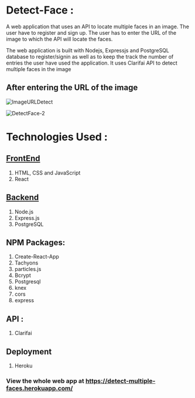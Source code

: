 # Detect-Face : 
A web application that uses an API to locate multiple faces in an image. 
The user have to register and sign up. The user has to enter the URL of the image to which the API will locate the faces.

The web application is built with Nodejs, Expressjs and PostgreSQL database to register/signin as well as to keep the track the number of entries the user have used the application. It uses Clarifai API to detect multiple faces in the image

## After entering the URL of the image

![ImageURLDetect](https://user-images.githubusercontent.com/77842816/113438986-4f3cd200-9407-11eb-9e5a-fa6fdf502278.jpg)

![DetectFace-2](https://user-images.githubusercontent.com/77842816/113439074-71365480-9407-11eb-951e-11af4967d19c.jpg)


# Technologies Used :
## [FrontEnd](https://github.com/Lmath2001/DetectFace-frontend)
1. HTML, CSS and JavaScript
2. React

## [Backend](https://github.com/Lmath2001/DetectFace-backend)
1. Node.js
2. Express.js
3. PostgreSQL

## NPM Packages:
1. Create-React-App
2. Tachyons
3. particles.js
4. Bcrypt
5. Postgresql
6. knex
7. cors
8. express

## API :
1. Clarifai

## Deployment  
1. Heroku

### View the whole web app at https://detect-multiple-faces.herokuapp.com/

